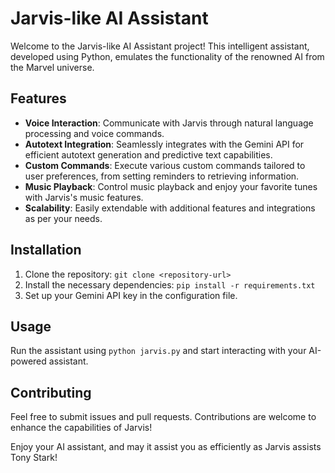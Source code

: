 # Jarvis-like AI Assistant

Welcome to the Jarvis-like AI Assistant project! This intelligent assistant, developed using Python, emulates the functionality of the renowned AI from the Marvel universe. 

## Features
- **Voice Interaction**: Communicate with Jarvis through natural language processing and voice commands.
- **Autotext Integration**: Seamlessly integrates with the Gemini API for efficient autotext generation and predictive text capabilities.
- **Custom Commands**: Execute various custom commands tailored to user preferences, from setting reminders to retrieving information.
- **Music Playback**: Control music playback and enjoy your favorite tunes with Jarvis's music features.
- **Scalability**: Easily extendable with additional features and integrations as per your needs.

## Installation
1. Clone the repository: `git clone <repository-url>`
2. Install the necessary dependencies: `pip install -r requirements.txt`
3. Set up your Gemini API key in the configuration file.

## Usage
Run the assistant using `python jarvis.py` and start interacting with your AI-powered assistant.

## Contributing
Feel free to submit issues and pull requests. Contributions are welcome to enhance the capabilities of Jarvis!

Enjoy your AI assistant, and may it assist you as efficiently as Jarvis assists Tony Stark!
